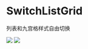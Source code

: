 # SwitchListGrid

列表和九宫格样式自由切换

![](https://github.com/xushaojie/SwitchListGrid/blob/master/screenshots/screenshot_list.png)
![](https://github.com/xushaojie/SwitchListGrid/blob/master/screenshots/screenshot_grid.png)
